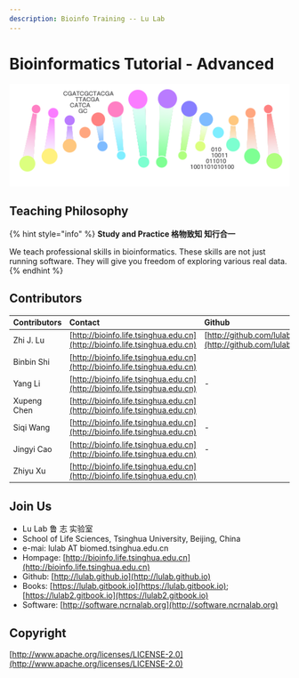 ```yaml
---
description: Bioinfo Training -- Lu Lab
---
```


# Bioinformatics Tutorial - Advanced

![](.gitbook/assets/helix.png)

## Teaching Philosophy

{% hint style="info" %}
**Study and Practice 格物致知 知行合一**

We teach professional skills in bioinformatics. These skills are not just running software. They will give you freedom of exploring various real data.
{% endhint %}

## Contributors

| Contributors | Contact | Github |
| :--- | :--- | :--- |
| Zhi J. Lu | [http://bioinfo.life.tsinghua.edu.cn](http://bioinfo.life.tsinghua.edu.cn) | [http://github.com/lulab](http://github.com/lulab) |
| Binbin Shi | [http://bioinfo.life.tsinghua.edu.cn](http://bioinfo.life.tsinghua.edu.cn) |  |
| Yang Li | [http://bioinfo.life.tsinghua.edu.cn](http://bioinfo.life.tsinghua.edu.cn) | - |
| Xupeng Chen | [http://bioinfo.life.tsinghua.edu.cn](http://bioinfo.life.tsinghua.edu.cn) |  |
| Siqi Wang | [http://bioinfo.life.tsinghua.edu.cn](http://bioinfo.life.tsinghua.edu.cn) | - |
| Jingyi Cao | [http://bioinfo.life.tsinghua.edu.cn](http://bioinfo.life.tsinghua.edu.cn) | - |
| Zhiyu Xu | [http://bioinfo.life.tsinghua.edu.cn](http://bioinfo.life.tsinghua.edu.cn) |  |

## Join Us

* Lu Lab 鲁 志 实验室
* School of Life Sciences, Tsinghua University, Beijing, China
* e-mai: lulab AT biomed.tsinghua.edu.cn
* Hompage: [http://bioinfo.life.tsinghua.edu.cn](http://bioinfo.life.tsinghua.edu.cn)
* Github: [http://lulab.github.io](http://lulab.github.io)
* Books: [https://lulab.gitbook.io](https://lulab.gitbook.io); [https://lulab2.gitbook.io](https://lulab2.gitbook.io)  
* Software: [http://software.ncrnalab.org](http://software.ncrnalab.org)

## Copyright

[http://www.apache.org/licenses/LICENSE-2.0](http://www.apache.org/licenses/LICENSE-2.0)

